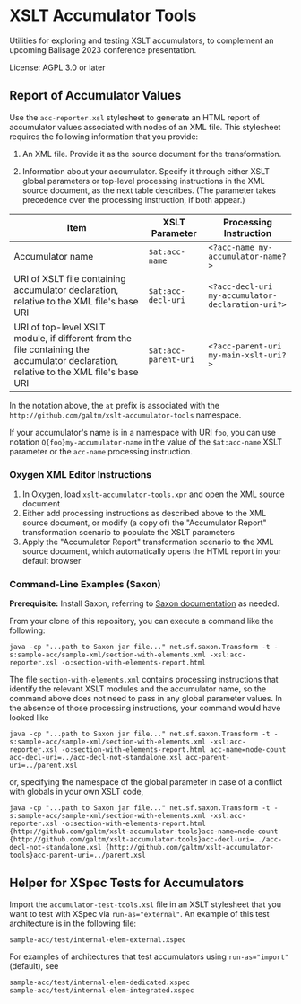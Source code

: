 # XSLT Accumulator Tools

Utilities for exploring and testing XSLT accumulators, to complement an upcoming Balisage 2023 conference presentation.

License: AGPL 3.0 or later

## Report of Accumulator Values
Use the `acc-reporter.xsl` stylesheet to generate an HTML report of accumulator values associated with nodes of an XML file. This stylesheet requires the following information that you provide: 

1. An XML file. Provide it as the source document for the transformation.

1. Information about your accumulator. Specify it through either XSLT global parameters or top-level processing instructions in the XML source document, as the next table describes. (The parameter takes precedence over the processing instruction, if both appear.)


| Item | XSLT Parameter | Processing Instruction  |
|---|---|---|
| Accumulator name  | `$at:acc-name`  |  `<?acc-name my-accumulator-name?>` |
| URI of XSLT file containing accumulator declaration, relative to the XML file's base URI  | `$at:acc-decl-uri` | `<?acc-decl-uri my-accumulator-declaration-uri?>` |
| URI of top-level XSLT module, if different from the file containing the accumulator declaration, relative to the XML file's base URI | `$at:acc-parent-uri` | `<?acc-parent-uri my-main-xslt-uri?>`  |


In the notation above, the `at` prefix is associated with the `http://github.com/galtm/xslt-accumulator-tools` namespace.

If your accumulator's name is in a namespace with URI `foo`, you can use notation `Q{foo}my-accumulator-name` in the value of the `$at:acc-name` XSLT parameter or the `acc-name` processing instruction.

### Oxygen XML Editor Instructions

1. In Oxygen, load `xslt-accumulator-tools.xpr` and open the XML source document
1. Either add processing instructions as described above to the XML source document, or modify (a copy of) the "Accumulator Report" transformation scenario to populate the XSLT parameters 
1. Apply the "Accumulator Report" transformation scenario to the XML source document, which automatically opens the HTML report in your default browser 

### Command-Line Examples (Saxon)
**Prerequisite:** Install Saxon, referring to [Saxon documentation](https://saxonica.com/documentation12/index.html#!about/gettingstarted/gettingstartedjava) as needed.

From your clone of this repository, you can execute a command like the following:

`java -cp "...path to Saxon jar file..." net.sf.saxon.Transform -t -s:sample-acc/sample-xml/section-with-elements.xml -xsl:acc-reporter.xsl -o:section-with-elements-report.html`

The file `section-with-elements.xml` contains processing instructions that identify the relevant XSLT modules and the accumulator name, so the command above does not need to pass in any global parameter values. In the absence of those processing instructions, your command would have looked like

`java -cp "...path to Saxon jar file..." net.sf.saxon.Transform -t -s:sample-acc/sample-xml/section-with-elements.xml -xsl:acc-reporter.xsl -o:section-with-elements-report.html acc-name=node-count acc-decl-uri=../acc-decl-not-standalone.xsl acc-parent-uri=../parent.xsl`

or, specifying the namespace of the global parameter in case of a conflict with globals in your own XSLT code,

`java -cp "...path to Saxon jar file..." net.sf.saxon.Transform -t -s:sample-acc/sample-xml/section-with-elements.xml -xsl:acc-reporter.xsl -o:section-with-elements-report.html {http://github.com/galtm/xslt-accumulator-tools}acc-name=node-count {http://github.com/galtm/xslt-accumulator-tools}acc-decl-uri=../acc-decl-not-standalone.xsl {http://github.com/galtm/xslt-accumulator-tools}acc-parent-uri=../parent.xsl` 


## Helper for XSpec Tests for Accumulators
Import the `accumulator-test-tools.xsl` file in an XSLT stylesheet that you want to test with XSpec via `run-as="external"`. An example of this test architecture is in the following file:
```
sample-acc/test/internal-elem-external.xspec
```

For examples of architectures that test accumulators using `run-as="import"` (default), see
```
sample-acc/test/internal-elem-dedicated.xspec
sample-acc/test/internal-elem-integrated.xspec
```
